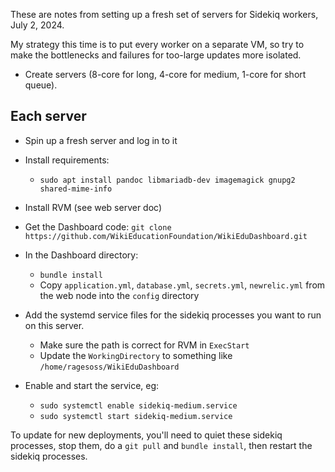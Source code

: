 These are notes from setting up a fresh set of servers for Sidekiq workers, July 2, 2024.

My strategy this time is to put every worker on a separate VM, so try to make the bottlenecks and failures for too-large updates more isolated.

* Create servers (8-core for long, 4-core for medium, 1-core for short queue).

## Each server

- Spin up a fresh server and log in to it
- Install requirements:
  - `sudo apt install pandoc libmariadb-dev imagemagick gnupg2 shared-mime-info`
- Install RVM (see web server doc)
- Get the Dashboard code: `git clone https://github.com/WikiEducationFoundation/WikiEduDashboard.git`
- In the Dashboard directory:
  - `bundle install`
  - Copy `application.yml`, `database.yml`, `secrets.yml`, `newrelic.yml` from the web node into the `config` directory

- Add the systemd service files for the sidekiq processes you want to run on this server.
  - Make sure the path is correct for RVM in `ExecStart`
  - Update the `WorkingDirectory` to something like `/home/ragesoss/WikiEduDashboard`

- Enable and start the service, eg:
  - `sudo systemctl enable sidekiq-medium.service`
  - `sudo systemctl start sidekiq-medium.service`

To update for new deployments, you'll need to quiet these sidekiq processes, stop them, do a `git pull` and `bundle install`, then restart the sidekiq processes.
